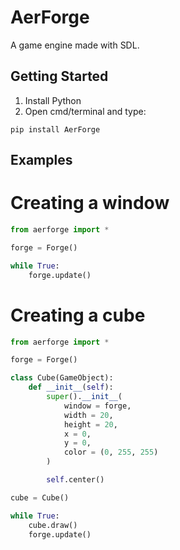 # AerForge
A game engine made with SDL.

## Getting Started
1) Install Python
2) Open cmd/terminal and type:

```
pip install AerForge
```

## Examples
# Creating a window
``` python
from aerforge import *

forge = Forge()

while True:
    forge.update()
```

# Creating a cube
``` python
from aerforge import *

forge = Forge()

class Cube(GameObject):
    def __init__(self):
        super().__init__(
            window = forge,
            width = 20,
            height = 20,
            x = 0,
            y = 0,
            color = (0, 255, 255)
        )

        self.center()

cube = Cube()

while True:
    cube.draw()
    forge.update()
```